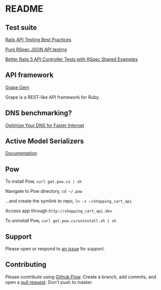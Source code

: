 # README

<!-- This README would normally document whatever steps are necessary to get the
application up and running.

Things you may want to cover:

* Ruby version

* System dependencies

* Configuration

* Database creation

* Database initialization

* How to run the test suite

* Services (job queues, cache servers, search engines, etc.)

* Deployment instructions -->
## Test suite

[Rails API Testing Best Practices](http://matthewlehner.net/rails-api-testing-guidelines/)

[Pure RSpec JSON API testing](http://www.eq8.eu/blogs/30-native-rspec-json-api-testing)

[Better Rails 5 API Controller Tests with RSpec Shared Examples](http://www.thegreatcodeadventure.com/better-rails-5-api-controller-tests-with-rspec-shared-examples/)

## API framework

[Grape Gem](https://github.com/ruby-grape/grape)

Grape is a REST-like API framework for Ruby.

## DNS benchmarking?

[Optimize Your DNS for Faster Internet](http://www.makeuseof.com/tag/optimize-your-dns-for-faster-internet/)

## Active Model Serializers

[Documentation](https://github.com/rails-api/active_model_serializers)

## Pow

To install Pow, `curl get.pow.cx | sh`

Navigate to Pow directory, `cd ~/.pow`

...and create the symlink to repo, `ln -s ~/shopping_cart_api`

Access app through `http://shopping_cart_api.dev`

To uninstall Pow, `curl get.pow.cx/uninstall.sh | sh`

## Support

Please open or respond to [an issue](https://github.com/ThuyNT13/shopping_cart_api/issues) for support.

## Contributing

Please contribute using [Github Flow](https://guides.github.com/introduction/flow/). Create a branch, add commits, and open a [pull request](https://github.com/ThuyNT13/shopping_cart_api/pulls). Don't push to master.
